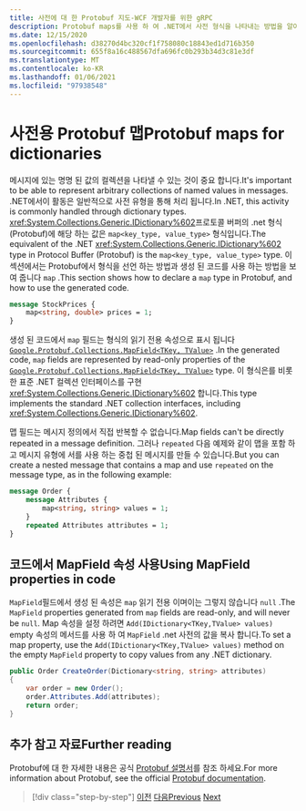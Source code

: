 ```yaml
---
title: 사전에 대 한 Protobuf 지도-WCF 개발자를 위한 gRPC
description: Protobuf maps를 사용 하 여 .NET에서 사전 형식을 나타내는 방법을 알아봅니다.
ms.date: 12/15/2020
ms.openlocfilehash: d38270d4bc320cf1f758080c18843ed1d716b350
ms.sourcegitcommit: 655f8a16c488567dfa696fc0b293b34d3c81e3df
ms.translationtype: MT
ms.contentlocale: ko-KR
ms.lasthandoff: 01/06/2021
ms.locfileid: "97938548"
---
```

# <a name="protobuf-maps-for-dictionaries"></a><span data-ttu-id="898e4-103">사전용 Protobuf 맵</span><span class="sxs-lookup"><span data-stu-id="898e4-103">Protobuf maps for dictionaries</span></span>

<span data-ttu-id="898e4-104">메시지에 있는 명명 된 값의 컬렉션을 나타낼 수 있는 것이 중요 합니다.</span><span class="sxs-lookup"><span data-stu-id="898e4-104">It's important to be able to represent arbitrary collections of named values in messages.</span></span> <span data-ttu-id="898e4-105">.NET에서이 활동은 일반적으로 사전 유형을 통해 처리 됩니다.</span><span class="sxs-lookup"><span data-stu-id="898e4-105">In .NET, this activity is commonly handled through dictionary types.</span></span> <span data-ttu-id="898e4-106"><xref:System.Collections.Generic.IDictionary%602>프로토콜 버퍼의 .net 형식 (Protobuf)에 해당 하는 값은 `map<key_type, value_type>` 형식입니다.</span><span class="sxs-lookup"><span data-stu-id="898e4-106">The equivalent of the .NET <xref:System.Collections.Generic.IDictionary%602> type in Protocol Buffer (Protobuf) is the `map<key_type, value_type>` type.</span></span> <span data-ttu-id="898e4-107">이 섹션에서는 Protobuf에서 형식을 선언 하는 방법과 생성 된 코드를 사용 하는 방법을 보여 줍니다 `map` .</span><span class="sxs-lookup"><span data-stu-id="898e4-107">This section shows how to declare a `map` type in Protobuf, and how to use the generated code.</span></span>

```protobuf
message StockPrices {
    map<string, double> prices = 1;
}
```

<span data-ttu-id="898e4-108">생성 된 코드에서 `map` 필드는 형식의 읽기 전용 속성으로 표시 됩니다 [`Google.Protobuf.Collections.MapField<TKey, TValue>`][map-field] .</span><span class="sxs-lookup"><span data-stu-id="898e4-108">In the generated code, `map` fields are represented by read-only properties of the [`Google.Protobuf.Collections.MapField<TKey, TValue>`][map-field] type.</span></span> <span data-ttu-id="898e4-109">이 형식은를 비롯 한 표준 .NET 컬렉션 인터페이스를 구현 <xref:System.Collections.Generic.IDictionary%602> 합니다.</span><span class="sxs-lookup"><span data-stu-id="898e4-109">This type implements the standard .NET collection interfaces, including <xref:System.Collections.Generic.IDictionary%602>.</span></span>

<span data-ttu-id="898e4-110">맵 필드는 메시지 정의에서 직접 반복할 수 없습니다.</span><span class="sxs-lookup"><span data-stu-id="898e4-110">Map fields can't be directly repeated in a message definition.</span></span> <span data-ttu-id="898e4-111">그러나 `repeated` 다음 예제와 같이 맵을 포함 하 고 메시지 유형에 서를 사용 하는 중첩 된 메시지를 만들 수 있습니다.</span><span class="sxs-lookup"><span data-stu-id="898e4-111">But you can create a nested message that contains a map and use `repeated` on the message type, as in the following example:</span></span>

```protobuf
message Order {
    message Attributes {
        map<string, string> values = 1;
    }
    repeated Attributes attributes = 1;
}
```

## <a name="using-mapfield-properties-in-code"></a><span data-ttu-id="898e4-112">코드에서 MapField 속성 사용</span><span class="sxs-lookup"><span data-stu-id="898e4-112">Using MapField properties in code</span></span>

<span data-ttu-id="898e4-113">`MapField`필드에서 생성 된 속성은 `map` 읽기 전용 이며이는 그렇지 않습니다 `null` .</span><span class="sxs-lookup"><span data-stu-id="898e4-113">The `MapField` properties generated from `map` fields are read-only, and will never be `null`.</span></span> <span data-ttu-id="898e4-114">Map 속성을 설정 하려면 `Add(IDictionary<TKey,TValue> values)` empty 속성의 메서드를 사용 하 여 `MapField` .net 사전의 값을 복사 합니다.</span><span class="sxs-lookup"><span data-stu-id="898e4-114">To set a map property, use the `Add(IDictionary<TKey,TValue> values)` method on the empty `MapField` property to copy values from any .NET dictionary.</span></span>

```csharp
public Order CreateOrder(Dictionary<string, string> attributes)
{
    var order = new Order();
    order.Attributes.Add(attributes);
    return order;
}
```

## <a name="further-reading"></a><span data-ttu-id="898e4-115">추가 참고 자료</span><span class="sxs-lookup"><span data-stu-id="898e4-115">Further reading</span></span>

<span data-ttu-id="898e4-116">Protobuf에 대 한 자세한 내용은 공식 [Protobuf 설명서](https://developers.google.com/protocol-buffers/docs/overview)를 참조 하세요.</span><span class="sxs-lookup"><span data-stu-id="898e4-116">For more information about Protobuf, see the official [Protobuf documentation](https://developers.google.com/protocol-buffers/docs/overview).</span></span>

[map-field]: https://developers.google.cn/protocol-buffers/docs/reference/csharp/class/google/protobuf/collections/map-field-t-key-t-value-

>[!div class="step-by-step"]
><span data-ttu-id="898e4-117">[이전](protobuf-enums.md)
>[다음](wcf-services-to-grpc-comparison.md)</span><span class="sxs-lookup"><span data-stu-id="898e4-117">[Previous](protobuf-enums.md)
[Next](wcf-services-to-grpc-comparison.md)</span></span>
